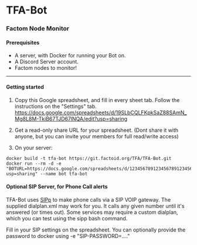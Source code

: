 # TFA-Bot
### Factom Node Monitor

#### Prerequisites
* A server, with Docker for running your Bot on.
* A Discord Server account.
* Factom nodes to monitor!

----

#### Getting started

1. Copy this Google spreadsheet, and fill in every sheet tab.  Follow the instructions on the "Settings" tab.
https://docs.google.com/spreadsheets/d/19SLbCQLFKpkSaZ88SAmN_Mg8L8M-TkiB67TJD67lNQA/edit?usp=sharing

2. Get a read-only share URL for your spreadsheet. (Dont share it with anyone, but you can invite your members for full read/write access)

3. On your server:

```
docker build -t tfa-bot https://git.factoid.org/TFA/TFA-Bot.git
docker run --rm -d -e "BOTURL=https://docs.google.com/spreadsheets/d/123456789123456789123456789123456789/edit?usp=sharing" --name bot tfa-bot
```

#### Optional SIP Server, for Phone Call alerts

TFA-Bot uses [SIPp](https://github.com/SIPp/sipp) to make phone calls via a SIP VOIP gateway.
The supplied dialplan.xml may work for you. It calls any given number until it's answered (or times out).
Some services may require a custom dialplan, which you can test using the sipp bash command.

Fill in your SIP settings on the spreadsheet.  You can optionally provide the password to docker using -e "SIP-PASSWORD=...."